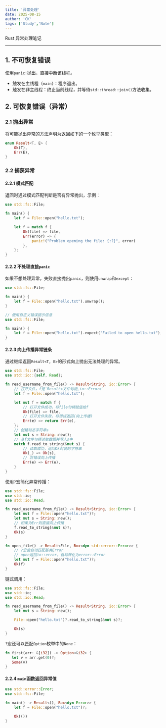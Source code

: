 ```yaml
---
title: '异常处理'
date: 2025-08-15  
author: 'CK'
tags: ['Study','Note']
---
```


Rust 异常处理笔记

---

## 1. 不可恢复错误

使用`panic!`抛出，直接中断该线程。

- 触发在主线程（`main`）：程序退出。
- 触发在非主线程：终止当前线程，并等待`std::thread::join()`方法收集。

## 2. 可恢复错误（异常）

### 2.1 抛出异常

将可能抛出异常的方法声明为返回如下的一个枚举类型：

``` Rust
enum Result<T, E> {
    Ok(T),
    Err(E),
}
```

### 2.2 捕获异常

#### 2.2.1 模式匹配

返回时通过模式匹配判断是否有异常抛出，示例：

``` Rust
use std::fs::File;

fn main() {
    let f = File::open("hello.txt");

    let f = match f {
        Ok(file) => file,
        Err(error) => {
            panic!("Problem opening the file: {:?}", error)
        },
    };
}
```

#### 2.2.2 不处理直接`panic`

如果不想处理异常，失败直接抛出`panic`，则使用`unwrap`和`except`：

``` Rust
use std::fs::File;

fn main() {
    let f = File::open("hello.txt").unwrap();
}

// 使用自定义错误提示信息
use std::fs::File;

fn main() {
    let f = File::open("hello.txt").expect("Failed to open hello.txt");
}
```

#### 2.2.3 向上传播异常链条

通过继续返回`Result<T, E>`的形式向上抛出无法处理的异常。

``` Rust
use std::fs::File;
use std::io::{self, Read};

fn read_username_from_file() -> Result<String, io::Error> {
    // 打开文件，f是`Result<文件句柄,io::Error>`
    let f = File::open("hello.txt");

    let mut f = match f {
        // 打开文件成功，将file句柄赋值给f
        Ok(file) => file,
        // 打开文件失败，将错误返回(向上传播)
        Err(e) => return Err(e),
    };
    // 创建动态字符串s
    let mut s = String::new();
    // 从f文件句柄读取数据并写入s中
    match f.read_to_string(&mut s) {
        // 读取成功，返回Ok封装的字符串
        Ok(_) => Ok(s),
        // 将错误向上传播
        Err(e) => Err(e),
    }
}
```

使用`?`宏简化异常传播：

``` Rust
use std::fs::File;
use std::io;
use std::io::Read;

fn read_username_from_file() -> Result<String, io::Error> {
    let mut f = File::open("hello.txt")?;
    let mut s = String::new();
    // 如果为Err则直接向上传播
    f.read_to_string(&mut s)?;
    Ok(s)
}

fn open_file() -> Result<File, Box<dyn std::error::Error>> {
    // ?宏会自动匹配基类Error
    // open返回io::error，自动转化为error::Error
    let mut f = File::open("hello.txt")?;
    Ok(f)
}
```

链式调用：

``` Rust
use std::fs::File;
use std::io;
use std::io::Read;

fn read_username_from_file() -> Result<String, io::Error> {
    let mut s = String::new();

    File::open("hello.txt")?.read_to_string(&mut s)?;

    Ok(s)
}
```

`?`宏还可以匹配`Option`枚举中的`None`：

``` Rust
fn first(arr: &[i32]) -> Option<&i32> {
   let v = arr.get(0)?;
   Some(v)
}
```

#### 2.2.4 `main`函数返回异常值

``` Rust
use std::error::Error;
use std::fs::File;

fn main() -> Result<(), Box<dyn Error>> {
    let f = File::open("hello.txt")?;

    Ok(())
}
```
